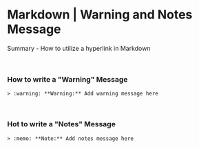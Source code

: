 # Markdown | Warning and Notes Message

Summary - How to utilize a hyperlink in Markdown

<br>

### How to write a "Warning" Message
```
> :warning: **Warning:** Add warning message here
```

<br>

### Hot to write a "Notes" Message
```
> :memo: **Note:** Add notes message here
```

